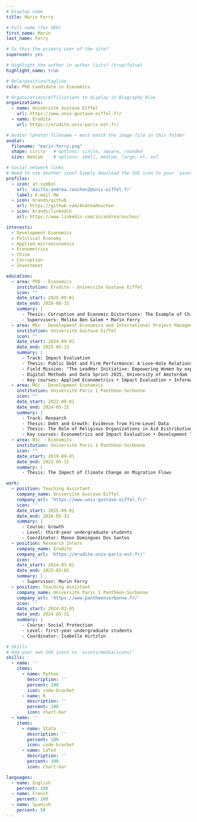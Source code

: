 ```yaml
---
# Display name
title: Marin Ferry

# Full name (for SEO)
first_name: Marin
last_name: Ferry

# Is this the primary user of the site?
superuser: yes

# Highlight the author in author lists? (true/false)
highlight_name: true

# Role/position/tagline
role: PhD Candidate in Economics

# Organizations/Affiliations to display in Biography blox
organizations:
  - name: Université Gustave Eiffel
    url: https://www.univ-gustave-eiffel.fr/
  - name: Érudite
    url: https://erudite.univ-paris-est.fr/

# Avatar (photo) filename — must match the image file in this folder
avatar:
  filename: "marin-ferry.png"
  shape: circle   # options: circle, square, rounded
  size: medium    # options: small, medium, large, xl, xxl

# Social network links
# Need to use another icon? Simply download the SVG icon to your `assets/media/icons/` folder.
profiles:
  - icon: at-symbol
    url: 'mailto:andrea.rouchon2@univ-eiffel.fr'
    label: E-mail Me
  - icon: brands/github
    url: https://github.com/AndreaRouchon
  - icon: brands/linkedin
    url: https://www.linkedin.com/in/andrearouchon/

interests:
  - Development Economics
  - Political Economy
  - Applied microeconomics
  - Econometrics
  - China
  - Corruption
  - Investment

education:
  - area: PhD - Economics
    institution: Érudite - Université Gustave Eiffel
    icon: ""
    date_start: 2025-09-01
    date_end: 2028-08-31
    summary: |
      - Thesis: Corruption and Economic Distortions: The Example of China 
      - Supervisors: Mélika Ben Salem • Marin Ferry
  - area: MSc - Development Economics and International Project Management
    institution: Université Gustave Eiffel
    icon: ""
    date_start: 2024-09-01
    date_end: 2025-05-31
    summary: |
      - Track: Impact Evaluation
      - Thesis: Public Debt and Firm Performance: A Love-Hate Relationship?
      - Field Mission: "The LeadHer Initiative: Empowering Women by expanding their job opportunities", in partnership with The High Atlas Foundation
      - Digital Methods and Data Sprint 2025, University of Amsterdam
      - Key courses: Applied Econometrics • Impact Evaluation • Informal Sector
  - area: MSc - Development Economics
    institution: Université Paris 1 Panthéon-Sorbonne
    icon: ""
    date_start: 2022-09-01
    date_end: 2024-05-31
    summary: |
      - Track: Research
      - Thesis: Debt and Growth: Evidence from Firm-Level Data
      - Thesis: The Role of Religious Organizations in Aid Distribution
      - Key courses: Econometrics and Impact Evaluation • Development Theory (Microeconomics • Macroeconomics and Historical Perspective) • Institutions, Governance and Development •Firm Performance and Development • Foreign Aid, Debt and Development
  - area: BSc - Economics
    institution: Université Paris 1 Panthéon-Sorbonne
    icon: ""
    date_start: 2019-09-01
    date_end: 2022-05-31
    summary: |
      - Thesis: The Impect of Climate Change on Migration Flows

work:
  - position: Teaching Assistant
    company_name: Université Gustave Eiffel
    company_url: 'https://www.univ-gustave-eiffel.fr/'
    icon: ''
    date_start: 2025-09-01
    date_end: 2026-05-31
    summary: |
      - Course: Growth
      - Level: third-year undergraduate students
      - Coordinator: Manon Domingues Dos Santos
  - position: Research Intern
    company_name: Érudite
    company_url: 'https://erudite.univ-paris-est.fr/'
    icon: ''
    date_start: 2024-03-01
    date_end: 2025-03-01
    summary: |
      - Supervisor: Marin Ferry
  - position: Teaching Assistant
    company_name: Université Paris 1 Panthéon-Sorbonne
    company_url: 'https://www.pantheonsorbonne.fr/'
    icon: ''
    date_start: 2024-01-01
    date_end: 2024-05-31
    summary: |
      - Course: Social Protection
      - Level: first-year undergraduate students
      - Coordinator: Isabelle Hirtzlin

# Skills
# Add your own SVG icons to `assets/media/icons/`
skills:
  - name: ''
    items:
      - name: Python
        description: ''
        percent: 100
        icon: code-bracket
      - name: R
        description: ''
        percent: 100
        icon: chart-bar
  - name: ''
    items:
      - name: Stata
        description: ''
        percent: 100
        icon: code-bracket
      - name: LaTeX
        description: ''
        percent: 100
        icon: chart-bar

languages:
  - name: English
    percent: 100
  - name: French
    percent: 100
  - name: Spanish
    percent: 50
---
```

